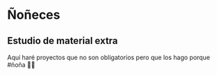 # Ñoñeces
## Estudio de material extra

Aquí haré proyectos que no son obligatorios pero que los hago porque #ñoña 💁🏻‍
